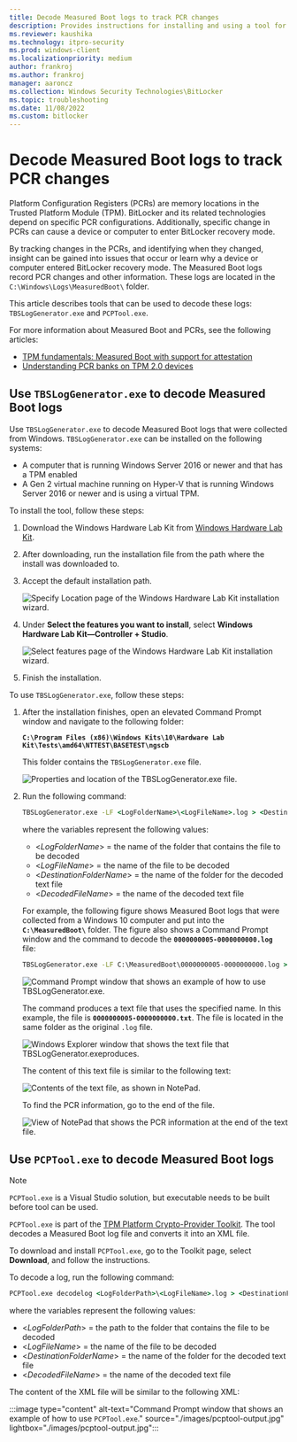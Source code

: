 ```yaml
---
title: Decode Measured Boot logs to track PCR changes
description: Provides instructions for installing and using a tool for analyzing log information to identify changes to PCRs
ms.reviewer: kaushika
ms.technology: itpro-security
ms.prod: windows-client
ms.localizationpriority: medium
author: frankroj
ms.author: frankroj
manager: aaroncz
ms.collection: Windows Security Technologies\BitLocker
ms.topic: troubleshooting
ms.date: 11/08/2022
ms.custom: bitlocker
---
```


# Decode Measured Boot logs to track PCR changes

Platform Configuration Registers (PCRs) are memory locations in the Trusted Platform Module (TPM). BitLocker and its related technologies depend on specific PCR configurations. Additionally, specific change in PCRs can cause a device or computer to enter BitLocker recovery mode.  

By tracking changes in the PCRs, and identifying when they changed, insight can be gained into issues that occur or learn why a device or computer entered BitLocker recovery mode. The Measured Boot logs record PCR changes and other information. These logs are located in the `C:\Windows\Logs\MeasuredBoot\` folder.

This article describes tools that can be used to decode these logs: `TBSLogGenerator.exe` and `PCPTool.exe`.

For more information about Measured Boot and PCRs, see the following articles:

- [TPM fundamentals: Measured Boot with support for attestation](../tpm/tpm-fundamentals.md#measured-boot-with-support-for-attestation)  
- [Understanding PCR banks on TPM 2.0 devices](../tpm/switch-pcr-banks-on-tpm-2-0-devices.md)

## Use `TBSLogGenerator.exe` to decode Measured Boot logs

Use `TBSLogGenerator.exe` to decode Measured Boot logs that were collected from Windows. `TBSLogGenerator.exe` can be installed on the following systems:

- A computer that is running Windows Server 2016 or newer and that has a TPM enabled
- A Gen 2 virtual machine running on Hyper-V that is running Windows Server 2016 or newer and is using a virtual TPM.

To install the tool, follow these steps:

1. Download the Windows Hardware Lab Kit from [Windows Hardware Lab Kit](/windows-hardware/test/hlk/).

2. After downloading, run the installation file from the path where the install was downloaded to.

3. Accept the default installation path.

   ![Specify Location page of the Windows Hardware Lab Kit installation wizard.](./images/ts-tpm-1.png)

4. Under **Select the features you want to install**, select **Windows Hardware Lab Kit&mdash;Controller + Studio**.

   ![Select features page of the Windows Hardware Lab Kit installation wizard.](./images/ts-tpm-2.png)

5. Finish the installation.

To use `TBSLogGenerator.exe`, follow these steps:

1. After the installation finishes, open an elevated Command Prompt window and navigate to the following folder:

   **`C:\Program Files (x86)\Windows Kits\10\Hardware Lab Kit\Tests\amd64\NTTEST\BASETEST\ngscb`**

   This folder contains the `TBSLogGenerator.exe` file.

   ![Properties and location of the `TBSLogGenerator.exe` file.](./images/ts-tpm-3.png)

1. Run the following command:

   ```cmd
   TBSLogGenerator.exe -LF <LogFolderName>\<LogFileName>.log > <DestinationFolderName>\<DecodedFileName>.txt
   ```

   where the variables represent the following values:

   - \<*LogFolderName*> = the name of the folder that contains the file to be decoded
   - \<*LogFileName*> = the name of the file to be decoded
   - \<*DestinationFolderName*> = the name of the folder for the decoded text file
   - \<*DecodedFileName*> = the name of the decoded text file

   For example, the following figure shows Measured Boot logs that were collected from a Windows 10 computer and put into the **`C:\MeasuredBoot\`** folder. The figure also shows a Command Prompt window and the command to decode the **`0000000005-0000000000.log`** file:

    ```cmd
    TBSLogGenerator.exe -LF C:\MeasuredBoot\0000000005-0000000000.log > C:\MeasuredBoot\0000000005-0000000000.txt
    ```

   ![Command Prompt window that shows an example of how to use `TBSLogGenerator.exe`.](./images/ts-tpm-4.png)

   The command produces a text file that uses the specified name. In this example, the file is **`0000000005-0000000000.txt`**. The file is located in the same folder as the original `.log` file.

   ![Windows Explorer window that shows the text file that `TBSLogGenerator.exe`produces.](./images/ts-tpm-5.png)

   The content of this text file is similar to the following text:

   ![Contents of the text file, as shown in NotePad.](./images/ts-tpm-6.png)

   To find the PCR information, go to the end of the file.

   ![View of NotePad that shows the PCR information at the end of the text file.](./images/ts-tpm-7.png)

## Use `PCPTool.exe` to decode Measured Boot logs

> [!NOTE]
> `PCPTool.exe` is a Visual Studio solution, but executable needs to be built before tool can be used.

`PCPTool.exe` is part of the [TPM Platform Crypto-Provider Toolkit](https://www.microsoft.com/download/details.aspx?id=52487). The tool decodes a Measured Boot log file and converts it into an XML file.

To download and install `PCPTool.exe`, go to the Toolkit page, select **Download**, and follow the instructions.

To decode a log, run the following command:

```cmd
PCPTool.exe decodelog <LogFolderPath>\<LogFileName>.log > <DestinationFolderName>\<DecodedFileName>.xml
```

where the variables represent the following values:

- \<*LogFolderPath*> = the path to the folder that contains the file to be decoded
- \<*LogFileName*> = the name of the file to be decoded
- \<*DestinationFolderName*> = the name of the folder for the decoded text file
- \<*DecodedFileName*> = the name of the decoded text file

The content of the XML file will be similar to the following XML:

:::image type="content" alt-text="Command Prompt window that shows an example of how to use `PCPTool.exe`." source="./images/pcptool-output.jpg" lightbox="./images/pcptool-output.jpg":::
